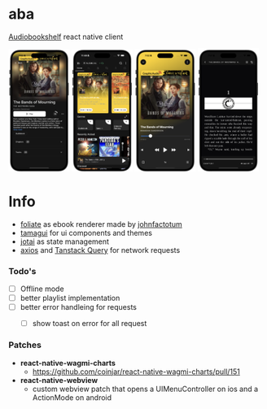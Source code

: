 # aba
[Audiobookshelf](https://github.com/advplyr/audiobookshelf) react native client


<p float="left">
  <img src="screenshots/book.png" width="120" />
  <img src="screenshots/home-audiobooks.png" width="120" />
  <img src="screenshots/player.png" width="120" />
  <img src="screenshots/reader.png" width="120" />
</p>

# Info
- [foliate](https://github.com/johnfactotum/foliate-js) as ebook renderer made by [johnfactotum](https://github.com/johnfactotum)
- [tamagui](https://github.com/tamagui/tamagui) for ui components and themes
- [jotai](https://github.com/pmndrs/jotai/tree/main) as state management
- [axios](https://github.com/axios/axios) and [Tanstack Query](https://github.com/TanStack/query) for network requests

### Todo's
- [ ] Offline mode
- [ ] better playlist implementation
- [ ] better error handleing for requests
    - [ ] show toast on error for all request


### Patches
- **react-native-wagmi-charts**
    - https://github.com/coinjar/react-native-wagmi-charts/pull/151
- **react-native-webview**
    - custom webview patch that opens a UIMenuController on ios and a ActionMode on android




